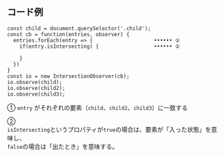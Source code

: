 

## コード例
```
const child = document.querySelector('.child');
const cb = function(entries, observer) {
  entries.forEach(entry => {                    •••••• ①
    if(entry.isIntersecting) {                  •••••• ②
      
    }
  })
}
const io = new IntersectionObserver(cb);
io.observe(child);
io.observe(child2);
io.observe(child3);
```

① `entry` がそれぞれの要素（`child`、`child2`、`child3`）に一致する

②  
`isIntersecting`というプロパティが`true`の場合は、要素が「入った状態」を意味し、  
`false`の場合は「出たとき」を意味する。  


